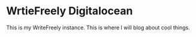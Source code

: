 # WrtieFreely Digitalocean

This is my WriteFreely instance. This is where I will blog about cool things.
